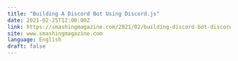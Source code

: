 ```yaml
---
title: "Building A Discord Bot Using Discord.js"
date: 2021-02-25T12:00:00Z
link: https://smashingmagazine.com/2021/02/building-discord-bot-discordjs/?utm_medium=RSS&utm_source=news.12bit.vn
site: www.smashingmagazine.com
language: English
draft: false
---
```

